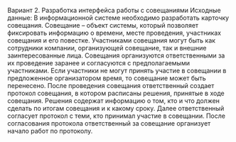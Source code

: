 Вариант 2. Разработка интерфейса работы с совещаниями
Исходные данные:
В информационной системе необходимо разработать карточку совещания. 
Совещание – объект системы, который позволяет фиксировать информацию о времени, месте
проведения, участниках совещания и его повестке. Участниками совещания могут быть как сотрудники 
компании, организующей совещание, так и внешние заинтересованные лица.
Совещания организуются ответственными за их проведение заранее и согласуются с предполагаемыми 
участниками. Если участники не могут принять участие в совещании в предложенное организатором 
время, то совещание может быть перенесено.
После проведения совещания ответственный создает протокол совещания, в котором расписаны 
решения, принятые в ходе совещания. Решения содержат информацию о том, кто и что должен сделать 
по итогам совещания и к какому сроку.
Далее ответственный согласует протокол с теми, кто принимал участие в совещании. После согласования 
протокола ответственный за совещание организует начало работ по протоколу.

